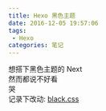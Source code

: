 ```yaml
---
title: Hexo 黑色主题
date: 2016-12-05 19:57:06
tags: 
 - Hexo
categories: 笔记
---
```

想搭下黑色主题的 Next   
然而都说不好看  
哭  
记录下改动: [black.css](/css/black.css)
<!--more-->